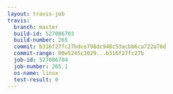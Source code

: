 ```yaml
---
layout: travis-job
travis:
  branch: master
  build-id: 527086703
  build-number: 265
  commit: b316f27fc27bdce798dc948c53acbb6ca722a76d
  commit-range: 00e5245c3029...b316f27fc27b
  job-id: 527086704
  job-number: 265.1
  os-name: linux
  test-result: 0
---
```

